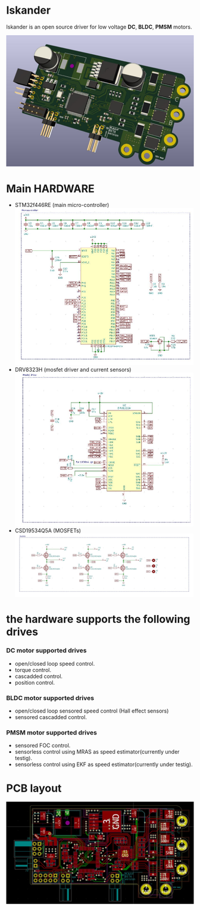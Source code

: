 # Iskander
Iskander is an open source driver for low voltage **DC**, **BLDC**, **PMSM** motors.

![](DOCs/_3d_view_V2.JPG)

# Main HARDWARE
- STM32f446RE (main micro-controller)
![](DOCs/UC.JPG)
- DRV8323H (mosfet driver and current sensors)
![](DOCs/MD.JPG)
- CSD19534Q5A (MOSFETs)
![](DOCs/mos.JPG)

# the hardware supports the following drives
### DC motor supported drives
- open/closed loop speed control.
- torque control.
- cascadded control.
- position control.

### BLDC motor supported drives
- open/closed loop sensored speed control (Hall effect sensors)
- sensored cascadded control.

### PMSM motor supported drives
- sensored FOC control.
- sensorless control using MRAS as speed estimator(currently under testig).
- sensorless control using EKF as speed estimator(currently under testig).


# PCB layout
![](DOCs/PCB_img.JPG)




